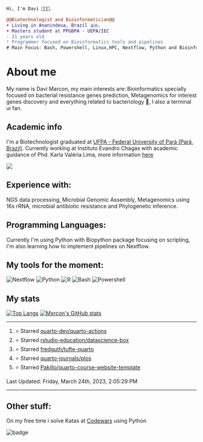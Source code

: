 ```diff
Hi, I'm Davi 🧑🏻‍🎓.

@@Biotechnologist and Bioinformatician@@
+ Living in Ananindeua, Brazil 🇧🇷.
+ Masters student at PPGBPA - UEPA/IEC
- 21 years old
! Programmer focused on Bioinformatics tools and pipelines
# Main Focus: Bash, Powershell, Linux,HPC, Nextflow, Python and Bioinformatics
```
# About me
My name is Davi Marcon, my main interests are: Bioinformatics specially focused on bacterial resistance genes prediction, Metagenomics for interest genes discovery and everything related to bacteriology 🔬, I also a terminal ui fan.

## Academic info
I'm a Biotechnologist graduated at [UFPA - Federal University of Pará (Pará, Brazil)](https://ufpa.br).
Currently working at Instituto Evandro Chagas with academic guidance of Phd. Karla Valéria Lima,  more information [here](./contributions.md)

[![](https://img.shields.io/badge/ORCID-informational?style=flat&logo=ORCID&logoColor=white&color=A6CE39)](https://orcid.org/0000-0003-1014-422X)
## Experience with:
NGS data processing, Microbial Genomic Assembly, Metagenomics using 16s rRNA, microbial antibiotic resistance and
Phylogenetic inference.
## Programming Languages:
Currently I'm using Python with Biopython package focusing on scripting, 
I'm also learning how to implement pipelines on Nextflow.

## My tools for the moment:
![Nextflow](https://api.iconify.design/file-icons:nextflow.svg?color=%2327ae60&width=30&height=30)
![Python](https://api.iconify.design/logos:python.svg?width=30&height=30)
![R](https://api.iconify.design/logos:r-lang.svg?width=30&height=30')
![Bash](https://api.iconify.design/logos:bash-icon.svg?width=30&height=30)
![Powershell](https://api.iconify.design/cib/powershell.svg?width=30&height=30&color=%232671be)

## My stats
[![Top Langs](https://github-readme-stats.vercel.app/api/top-langs/?username=mxrcon&layout=compact&hide=tex,css,html,scss,ruby&exclude_repo=dotfiles,mxrcon,website-nos,study_notes&theme=nightowl)](https://github.com/anuraghazra/github-readme-stats)
[![Mxrcon's GitHub stats](https://github-readme-stats.vercel.app/api?username=Mxrcon&show_icons=true&theme=nightowl)](https://github.com/anuraghazra/github-readme-stats)



---

<!--RECENT_ACTIVITY:start-->
1. ⭐ Starred [quarto-dev/quarto-actions](https://github.com/quarto-dev/quarto-actions)
2. ⭐ Starred [rstudio-education/datascience-box](https://github.com/rstudio-education/datascience-box)
3. ⭐ Starred [fredguth/tufte-quarto](https://github.com/fredguth/tufte-quarto)
4. ⭐ Starred [quarto-journals/plos](https://github.com/quarto-journals/plos)
5. ⭐ Starred [Pakillo/quarto-course-website-template](https://github.com/Pakillo/quarto-course-website-template)
<!--RECENT_ACTIVITY:end-->

<!--RECENT_ACTIVITY:last_update-->
Last Updated: Friday, March 24th, 2023, 2:05:29 PM
<!--RECENT_ACTIVITY:last_update_end-->

---

## Other stuff:
On my free time i solve Katas at [Codewars](https://www.codewars.com/) using Python

![badge](https://www.codewars.com/users/Mxrcon/badges/large)

